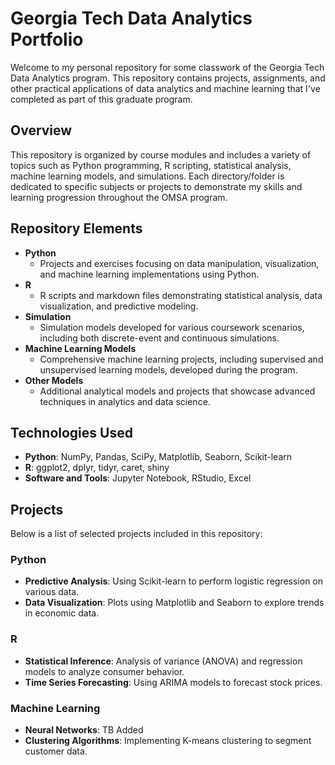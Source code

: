 # Georgia Tech Data Analytics Portfolio

Welcome to my personal repository for some classwork of the Georgia Tech Data Analytics program. This repository contains projects, assignments, and other practical applications of data analytics and machine learning that I've completed as part of this graduate program.

## Overview

This repository is organized by course modules and includes a variety of topics such as Python programming, R scripting, statistical analysis, machine learning models, and simulations. Each directory/folder is dedicated to specific subjects or projects to demonstrate my skills and learning progression throughout the OMSA program.

## Repository Elements

- **Python**
  - Projects and exercises focusing on data manipulation, visualization, and machine learning implementations using Python.
- **R**
  - R scripts and markdown files demonstrating statistical analysis, data visualization, and predictive modeling.
- **Simulation**
  - Simulation models developed for various coursework scenarios, including both discrete-event and continuous simulations.
- **Machine Learning Models**
  - Comprehensive machine learning projects, including supervised and unsupervised learning models, developed during the program.
- **Other Models**
  - Additional analytical models and projects that showcase advanced techniques in analytics and data science.

## Technologies Used

- **Python**: NumPy, Pandas, SciPy, Matplotlib, Seaborn, Scikit-learn
- **R**: ggplot2, dplyr, tidyr, caret, shiny
- **Software and Tools**: Jupyter Notebook, RStudio, Excel

## Projects

Below is a list of selected projects included in this repository:

### Python
- **Predictive Analysis**: Using Scikit-learn to perform logistic regression on various data.
- **Data Visualization**: Plots using Matplotlib and Seaborn to explore trends in economic data.

### R
- **Statistical Inference**: Analysis of variance (ANOVA) and regression models to analyze consumer behavior.
- **Time Series Forecasting**: Using ARIMA models to forecast stock prices.

### Machine Learning
- **Neural Networks**: TB Added
- **Clustering Algorithms**: Implementing K-means clustering to segment customer data.
